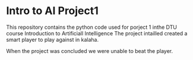 # Intro to AI Project1
This repository contains the python code used for porject 1 inthe DTU course Introduction to Artificiall Intelligence 
The project intailled created a smart player to play against in kalaha. 

When the project was concluded we were unable to beat the player. 
